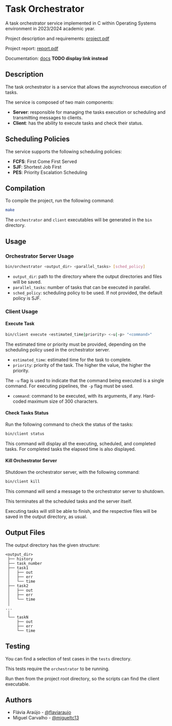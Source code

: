 # Task Orchestrator

A task orchestrator service implemented in C within Operating Systems environment in 2023/2024 academic year.

Project description and requirements: [project.pdf](project.pdf)

Project report: [report.pdf](report/report.pdf)

Documentation: [docs](docs/html/index.html) **TODO display link instead**

## Description

The task orchestrator is a service that allows the asynchronous execution of tasks.

The service is composed of two main components:

- **Server**: responsible for managing the tasks execution or scheduling and transmitting messages to clients.
- **Client**: has the ability to execute tasks and check their status.

## Scheduling Policies

The service supports the following scheduling policies:
- **FCFS**: First Come First Served
- **SJF**: Shortest Job First
- **PES**: Priority Escalation Scheduling

## Compilation

To compile the project, run the following command:

```sh
make
```

The `orchestrator` and `client` executables will be generated in the `bin` directory.

## Usage

### Orchestrator Server Usage

```sh
bin/orchestrator <output_dir> <parallel_tasks> [sched_policy]
```

- `output_dir`: path to the directory where the output directories and files will be saved.
- `parallel_tasks`: number of tasks that can be executed in parallel.
- `sched_policy`: scheduling policy to be used. If not provided, the default policy is SJF.

### Client Usage

#### Execute Task

```sh
bin/client execute <estimated_time|priority> <-u|-p> "<command>"
```

The estimated time or priority must be provided,
depending on the scheduling policy used in the orchestrator server.

- `estimated_time`: estimated time for the task to complete.
- `priority`: priority of the task. The higher the value, the higher the priority.

The `-u` flag is used to indicate that the command being executed is a single command.
For executing pipelines, the `-p` flag must be used.

- `command`: command to be executed, with its arguments, if any. Hard-coded maximum size of 300 characters.

#### Check Tasks Status

Run the following command to check the status of the tasks:

```sh
bin/client status
```

This command will display all the executing, scheduled, and completed tasks.
For completed tasks the elapsed time is also displayed.

#### Kill Orchestrator Server

Shutdown the orchestrator server, with the following command:

```sh
bin/client kill
```

This command will send a message to the orchestrator server to shutdown.

This terminates all the scheduled tasks and the server itself.

Executing tasks will still be able to finish, and the respective files will be saved in the output directory, as usual.

## Output Files

The output directory has the given structure:

```
<output_dir>
 ├── history
 ├── task_number
 ├── task1
 │   ├── out
 │   ├── err
 │   └── time
 ├── task2
 │   ├── out
 │   ├── err
 │   └── time
 │
...
 │
 └── taskN
     ├── out
     ├── err
     └── time
```

## Testing

You can find a selection of test cases in the `tests` directory.

This tests require the `orchestrator` to be running.

Run then from the project root directory, so the scripts can find the client executable.

## Authors

- Flávia Araújo - [@flaviaraujo](https://github.com/flaviaraujo)
- Miguel Carvalho - [@migueltc13](https://github.com/migueltc13)
